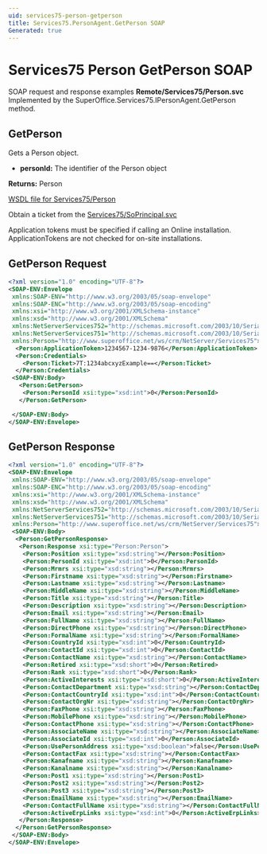```yaml
---
uid: services75-person-getperson
title: Services75.PersonAgent.GetPerson SOAP
Generated: true
---
```


# Services75 Person GetPerson SOAP

SOAP request and response examples **Remote/Services75/Person.svc**
Implemented by the <see cref="M:SuperOffice.Services75.IPersonAgent.GetPerson">SuperOffice.Services75.IPersonAgent.GetPerson</see> method.

## GetPerson

Gets a Person object.

* **personId:** The identifier of the Person object

**Returns:** Person


[WSDL file for Services75/Person](../Services75-Person.md)

Obtain a ticket from the [Services75/SoPrincipal.svc](../SoPrincipal/index.md)

Application tokens must be specified if calling an Online installation. ApplicationTokens are not checked for on-site installations.

## GetPerson Request

```xml
<?xml version="1.0" encoding="UTF-8"?>
<SOAP-ENV:Envelope
 xmlns:SOAP-ENV="http://www.w3.org/2003/05/soap-envelope"
 xmlns:SOAP-ENC="http://www.w3.org/2003/05/soap-encoding"
 xmlns:xsi="http://www.w3.org/2001/XMLSchema-instance"
 xmlns:xsd="http://www.w3.org/2001/XMLSchema"
 xmlns:NetServerServices752="http://schemas.microsoft.com/2003/10/Serialization/Arrays"
 xmlns:NetServerServices751="http://schemas.microsoft.com/2003/10/Serialization/"
 xmlns:Person="http://www.superoffice.net/ws/crm/NetServer/Services75">
  <Person:ApplicationToken>1234567-1234-9876</Person:ApplicationToken>
  <Person:Credentials>
    <Person:Ticket>7T:1234abcxyzExample==</Person:Ticket>
  </Person:Credentials>
 <SOAP-ENV:Body>
   <Person:GetPerson>
    <Person:PersonId xsi:type="xsd:int">0</Person:PersonId>
   </Person:GetPerson>

 </SOAP-ENV:Body>
</SOAP-ENV:Envelope>

```


## GetPerson Response

```xml
<?xml version="1.0" encoding="UTF-8"?>
<SOAP-ENV:Envelope
 xmlns:SOAP-ENV="http://www.w3.org/2003/05/soap-envelope"
 xmlns:SOAP-ENC="http://www.w3.org/2003/05/soap-encoding"
 xmlns:xsi="http://www.w3.org/2001/XMLSchema-instance"
 xmlns:xsd="http://www.w3.org/2001/XMLSchema"
 xmlns:NetServerServices752="http://schemas.microsoft.com/2003/10/Serialization/Arrays"
 xmlns:NetServerServices751="http://schemas.microsoft.com/2003/10/Serialization/"
 xmlns:Person="http://www.superoffice.net/ws/crm/NetServer/Services75">
 <SOAP-ENV:Body>
  <Person:GetPersonResponse>
   <Person:Response xsi:type="Person:Person">
    <Person:Position xsi:type="xsd:string"></Person:Position>
    <Person:PersonId xsi:type="xsd:int">0</Person:PersonId>
    <Person:Mrmrs xsi:type="xsd:string"></Person:Mrmrs>
    <Person:Firstname xsi:type="xsd:string"></Person:Firstname>
    <Person:Lastname xsi:type="xsd:string"></Person:Lastname>
    <Person:MiddleName xsi:type="xsd:string"></Person:MiddleName>
    <Person:Title xsi:type="xsd:string"></Person:Title>
    <Person:Description xsi:type="xsd:string"></Person:Description>
    <Person:Email xsi:type="xsd:string"></Person:Email>
    <Person:FullName xsi:type="xsd:string"></Person:FullName>
    <Person:DirectPhone xsi:type="xsd:string"></Person:DirectPhone>
    <Person:FormalName xsi:type="xsd:string"></Person:FormalName>
    <Person:CountryId xsi:type="xsd:int">0</Person:CountryId>
    <Person:ContactId xsi:type="xsd:int">0</Person:ContactId>
    <Person:ContactName xsi:type="xsd:string"></Person:ContactName>
    <Person:Retired xsi:type="xsd:short">0</Person:Retired>
    <Person:Rank xsi:type="xsd:short">0</Person:Rank>
    <Person:ActiveInterests xsi:type="xsd:short">0</Person:ActiveInterests>
    <Person:ContactDepartment xsi:type="xsd:string"></Person:ContactDepartment>
    <Person:ContactCountryId xsi:type="xsd:int">0</Person:ContactCountryId>
    <Person:ContactOrgNr xsi:type="xsd:string"></Person:ContactOrgNr>
    <Person:FaxPhone xsi:type="xsd:string"></Person:FaxPhone>
    <Person:MobilePhone xsi:type="xsd:string"></Person:MobilePhone>
    <Person:ContactPhone xsi:type="xsd:string"></Person:ContactPhone>
    <Person:AssociateName xsi:type="xsd:string"></Person:AssociateName>
    <Person:AssociateId xsi:type="xsd:int">0</Person:AssociateId>
    <Person:UsePersonAddress xsi:type="xsd:boolean">false</Person:UsePersonAddress>
    <Person:ContactFax xsi:type="xsd:string"></Person:ContactFax>
    <Person:Kanafname xsi:type="xsd:string"></Person:Kanafname>
    <Person:Kanalname xsi:type="xsd:string"></Person:Kanalname>
    <Person:Post1 xsi:type="xsd:string"></Person:Post1>
    <Person:Post2 xsi:type="xsd:string"></Person:Post2>
    <Person:Post3 xsi:type="xsd:string"></Person:Post3>
    <Person:EmailName xsi:type="xsd:string"></Person:EmailName>
    <Person:ContactFullName xsi:type="xsd:string"></Person:ContactFullName>
    <Person:ActiveErpLinks xsi:type="xsd:int">0</Person:ActiveErpLinks>
   </Person:Response>
  </Person:GetPersonResponse>
 </SOAP-ENV:Body>
</SOAP-ENV:Envelope>

```

